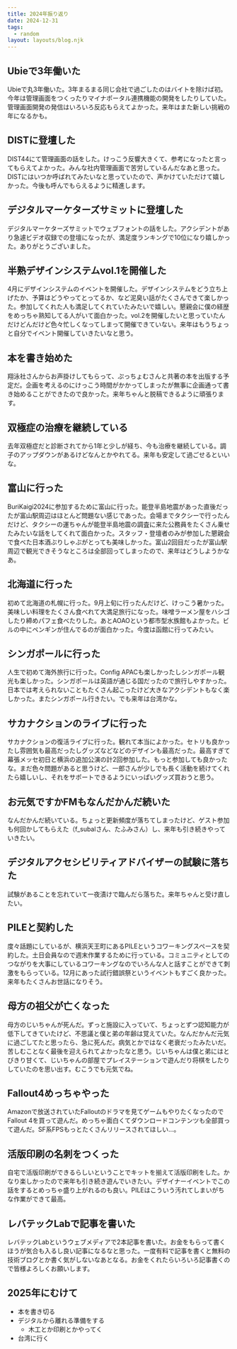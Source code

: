 ```yaml
---
title: 2024年振り返り
date: 2024-12-31
tags:
  - random
layout: layouts/blog.njk
---
```


## Ubieで3年働いた

Ubieで丸3年働いた。3年まるまる同じ会社で過ごしたのはバイトを除けば初。今年は管理画面をつくったりマイナポータル連携機能の開発をしたりしていた。管理画面開発の発信はいろいろ反応もらえてよかった。来年はまた新しい挑戦の年になるかも。

## DISTに登壇した

DIST44にて管理画面の話をした。けっこう反響大きくて、参考になったと言ってもらえてよかった。みんな社内管理画面で苦労しているんだなあと思った。DISTにはいつか呼ばれてみたいなと思っていたので、声かけていただけて嬉しかった。今後も呼んでもらえるように精進します。

## デジタルマーケターズサミットに登壇した

デジタルマーケターズサミットでウェブフォントの話をした。アクシデントがあり急遽ビデオ収録での登壇になったが、満足度ランキングで10位になり嬉しかった。ありがとうございました。

## 半熟デザインシステムvol.1を開催した

4月にデザインシステムのイベントを開催した。デザインシステムをどう立ち上げたか、予算はどうやってとってるか、など泥臭い話がたくさんできて楽しかった。参加してくれた人も満足してくれていたみたいで嬉しい。懇親会に僕の経歴をめっちゃ熟知してる人がいて面白かった。vol.2を開催したいと思っていたんだけどんだけど色々忙しくなってしまって開催できていない。来年はもうちょっと自分でイベント開催していきたいなと思う。

## 本を書き始めた

翔泳社さんからお声掛けしてもらって、ぷっちょむさんと共著の本を出版する予定だ。企画を考えるのにけっこう時間がかかってしまったが無事に企画通って書き始めることができたので良かった。来年ちゃんと脱稿できるように頑張ります。

## 双極症の治療を継続している

去年双極症だと診断されてから1年と少しが経ち、今も治療を継続している。調子のアップダウンがあるけどなんとかやれてる。来年も安定して過ごせるといいな。

## 富山に行った

BuriKaigi2024に参加するために富山に行った。能登半島地震があった直後だったが富山駅周辺はほとんど問題ない感じであった。会場までタクシーで行ったんだけど、タクシーの運ちゃんが能登半島地震の調査に来た公務員をたくさん乗せたみたいな話をしてくれて面白かった。スタッフ・登壇者のみが参加した懇親会で食べた日本酒ぶりしゃぶがとっても美味しかった。富山2回目だったが富山駅周辺で観光できそうなところは全部回ってしまったので、来年はどうしようかなあ。

## 北海道に行った

初めて北海道の札幌に行った。9月上旬に行ったんだけど、けっこう暑かった。美味しい料理をたくさん食べれて大満足旅行になった。味噌ラーメン屋をハシゴしたり締めパフェ食べたりした。あとAOAOという都市型水族館もよかった。ビルの中にペンギンが住んでるのが面白かった。今度は函館に行ってみたい。

## シンガポールに行った

人生で初めて海外旅行に行った。Config APACも楽しかったしシンガポール観光も楽しかった。シンガポールは英語が通じる国だったので旅行しやすかった。日本では考えられないこともたくさん起こったけど大きなアクシデントもなく楽しかった。またシンガポール行きたい。でも来年は台湾かな。

## サカナクションのライブに行った

サカナクションの復活ライブに行った。観れて本当によかった。セトリも良かったし雰囲気も最高だったしグッズなどなどのデザインも最高だった。最高すぎて幕張メッセ初日と横浜の追加公演の計2回参加した。もっと参加しても良かったな。まだ色々問題があると思うけど、一郎さんが少しでも長く活動を続けてくれたら嬉しいし、それをサポートできるようにいっぱいグッズ買おうと思う。

## お元気ですかFMもなんだかんだ続いた

なんだかんだ続いている。ちょっと更新頻度が落ちてしまったけど、ゲスト参加も何回かしてもらえた（f_subalさん、たふみさん）し、来年も引き続きやっていきたい。

## デジタルアクセシビリティアドバイザーの試験に落ちた

試験があることを忘れていて一夜漬けで臨んだら落ちた。来年ちゃんと受け直したい。

## PILEと契約した

度々話題にしているが、横浜天王町にあるPILEというコワーキングスペースを契約した。土日会員なので週末作業するために行っている。コミュニティとしてのつながりを大事にしているコワーキングなのでいろんな人と話すことができて刺激をもらっている。12月にあった試行錯誤祭というイベントもすごく良かった。来年もたくさんお世話になりそう。

## 母方の祖父が亡くなった

母方のじいちゃんが死んだ。ずっと施設に入っていて、ちょっとずつ認知能力が低下してきていたけど、不思議と僕と弟の年齢は覚えていた。なんだかんだ元気に過ごしてたと思ったら、急に死んだ。病気とかではなく老衰だったみたいだ。苦しむことなく最後を迎えられてよかったなと思う。じいちゃんは僕と弟にはとびきり甘くて、じいちゃんの部屋でプレイステーションで遊んだり将棋をしたりしていたのを思い出す。むこうでも元気でね。

## Fallout4めっちゃやった

Amazonで放送されていたFalloutのドラマを見てゲームもやりたくなったのでFallout 4を買って遊んだ。めっちゃ面白くてダウンロードコンテンツも全部買って遊んだ。SF系FPSもっとたくさんリリースされてほしい…。

## 活版印刷の名刺をつくった

自宅で活版印刷ができるらしいということでキットを揃えて活版印刷をした。かなり楽しかったので来年も引き続き遊んでいきたい。デザイナーイベントでこの話をするとめっちゃ盛り上がれるのも良い。PILEはこういう汚れてしまいがちな作業ができて最高。

## レバテックLabで記事を書いた

レバテックLabというウェブメディアで2本記事を書いた。お金をもらって書くほうが気合も入るし良い記事になるなと思った。一度有料で記事を書くと無料の技術ブログとか書く気がしないなあとなる。お金をくれたらいろいろ記事書くので皆様よろしくお願いします。

## 2025年にむけて

- 本を書き切る
- デジタルから離れる準備をする
  - 木工とか印刷とかやってく
- 台湾に行く
